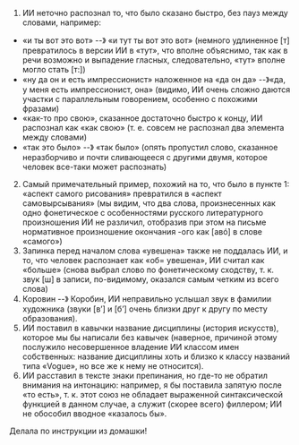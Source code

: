 1)	ИИ неточно распознал то, что было сказано быстро, без пауз между словами, например:
- «и ты вот это вот» --》 «и тут ты вот это вот» (немного удлиненное [т] превратилось в версии ИИ в «тут», что вполне объяснимо, так как в речи возможно и выпадение гласных, следовательно, «тут» вполне могло стать [т:])
- «ну да он и есть импрессионист» наложенное на «да он да» --》«да, у меня есть импрессионист, она» (видимо, ИИ очень сложно даются участки с параллельным говорением, особенно c похожими фразами)
- «как-то про свою», сказанное достаточно быстро к концу, ИИ распознал как «как свою» (т. е. совсем не распознал два элемента между словами)
- «так это было» --》 «так было» (опять пропустил слово, сказанное неразборчиво и почти сливающееся с другими двумя, которое человек все-таки может распознать)
2) Самый примечательный пример, похожий на то, что было в пункте 1: «аспект самого рисования» превратился в «аспект самовырсывания» (мы видим, что два слова, произнесенных как одно фонетическое с особенностями русского литературного произношения ИИ не различил, отобразив при этом на письме нормативное произношение окончания -ого как [авó] в слове «самого»)
3) Запинка перед началом слова «увешена» также не поддалась ИИ, и то, что человек распознает как «об= увешена», ИИ считал как «больше» (снова выбрал слово по фонетическому сходству, т. к. звук [ш] в записи, по-видимому, оказался самым четким из всего слова)
4) Коровин --》 Коробин, ИИ неправильно услышал звук в фамилии художника (звуки [в’] и [б’] очень близки друг к другу по месту образования). 
5) ИИ поставил в кавычки название дисциплины (история искусств), которое мы бы написали без кавычек (наверное, причиной этому послужило несовершенное владение ИИ классом имен собственных: название дисциплины хоть и близко к классу названий типа «Vogue», но все же к нему не относится). 
6) ИИ расставил в тексте знаки препинания, но где-то не обратил внимания на интонацию: например, я бы поставила запятую после «то есть», т. к. этот союз не обладает выраженной синтаксической функцией в данном случае, а служит (скорее всего) филлером; ИИ не обособил вводное «казалось бы». 

Делала по инструкции из домашки!
